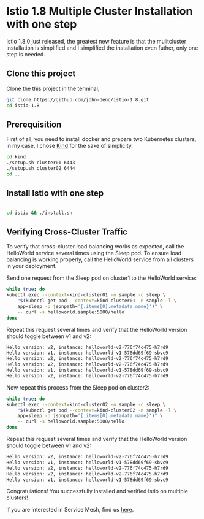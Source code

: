 # Istio 1.8 Multiple Cluster Installation with one step

Istio 1.8.0 just released, the greatest new feature is that the mulitcluster installation is simplified and I simplified the installation even futher, only one step is needed.

## Clone this project

Clone the this project in the terminal, 

```bash
git clone https://github.com/john-deng/istio-1.8.git
cd istio-1.8
```

## Prerequisition

First of all, you need to install docker and prepare two Kubernetes clusters, in my case, I chose [Kind](https://kind.sigs.k8s.io/) for the sake of simplicity.

```bash
cd kind
./setup.sh cluster01 6443
./setup.sh cluster02 6444
cd ..
```

## Install Istio with one step

```bash

cd istio && ./install.sh

```

## Verifying Cross-Cluster Traffic

To verify that cross-cluster load balancing works as expected, call the HelloWorld service several times using the Sleep pod. To ensure load balancing is working properly, call the HelloWorld service from all clusters in your deployment.

Send one request from the Sleep pod on cluster1 to the HelloWorld service:

```bash
while true; do
kubectl exec --context=kind-cluster01 -n sample -c sleep \
    "$(kubectl get pod --context=kind-cluster01 -n sample -l \
    app=sleep -o jsonpath='{.items[0].metadata.name}')" \
    -- curl -s helloworld.sample:5000/hello
done
```

Repeat this request several times and verify that the HelloWorld version should toggle between v1 and v2:

```bash
Hello version: v2, instance: helloworld-v2-776f74c475-h7rd9
Hello version: v1, instance: helloworld-v1-578dd69f69-sbvc9
Hello version: v2, instance: helloworld-v2-776f74c475-h7rd9
Hello version: v2, instance: helloworld-v2-776f74c475-h7rd9
Hello version: v1, instance: helloworld-v1-578dd69f69-sbvc9
Hello version: v2, instance: helloworld-v2-776f74c475-h7rd9
```

Now repeat this process from the Sleep pod on cluster2:

```bash
while true; do
kubectl exec --context=kind-cluster02 -n sample -c sleep \
    "$(kubectl get pod --context=kind-cluster02 -n sample -l \
    app=sleep -o jsonpath='{.items[0].metadata.name}')" \
    -- curl -s helloworld.sample:5000/hello
done

```

Repeat this request several times and verify that the HelloWorld version should toggle between v1 and v2:

```bash
Hello version: v2, instance: helloworld-v2-776f74c475-h7rd9
Hello version: v1, instance: helloworld-v1-578dd69f69-sbvc9
Hello version: v2, instance: helloworld-v2-776f74c475-h7rd9
Hello version: v2, instance: helloworld-v2-776f74c475-h7rd9
Hello version: v1, instance: helloworld-v1-578dd69f69-sbvc9
```

Congratulations! You successfully installed and verified Istio on multiple clusters!

if you are interested in Service Mesh, find us [here](http://solarmesh.cn).